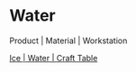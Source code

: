 # Water

Product | Material | Workstation

[Ice | Water | Craft Table](/en_us/recipes/water/ice__water__crafting.md)


